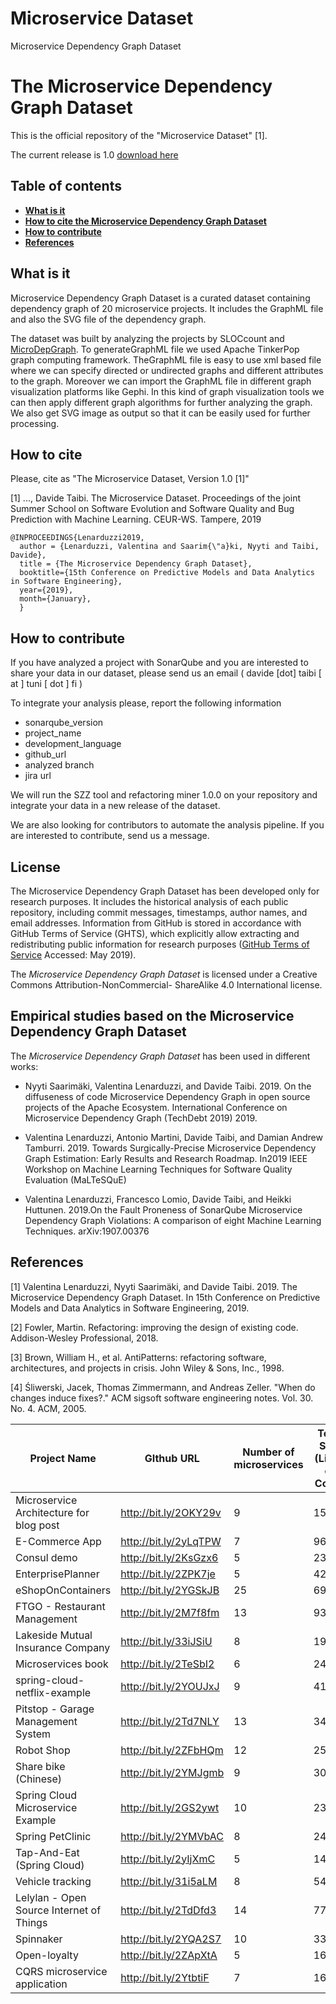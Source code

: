 # Microservice Dataset
Microservice Dependency Graph Dataset


# The Microservice Dependency Graph Dataset

This is the official repository of the "Microservice Dataset" [1]. 

The current release is 1.0 [download here](https://github.com/clowee/MicroserviceDataset/archive/1.0.zip)



## Table of contents
* **[What is it](#What-is-it)**
* **[How to cite the Microservice Dependency Graph Dataset](#how-to-cite)**
* **[How to contribute](#how-to-contribute)**
* **[References](#references)**

## What is it

Microservice Dependency Graph Dataset is a curated dataset containing dependency graph of 20 microservice projects. It includes the GraphML file and also the SVG file of the dependency graph.

The dataset was built by analyzing the projects by SLOCcount and [MicroDepGraph](https://github.com/clowee/MicroDepGraph). To generateGraphML file we used Apache TinkerPop graph computing framework. TheGraphML  file  is  easy  to  use  xml  based  file  where  we  can  specify  directed  or undirected graphs and different attributes to the graph. Moreover we can import the GraphML file in different graph visualization platforms like Gephi. In this kind of graph visualization tools we can then apply different graph algorithms  for further analyzing the graph. We also get SVG image as output so that it can be easily used for further processing.
## How to cite 

Please, cite as "The Microservice Dataset, Version 1.0 [1]"

[1] ..., Davide Taibi. The Microservice Dataset. Proceedings of the joint Summer School on Software Evolution and Software Quality and Bug Prediction with Machine Learning. CEUR-WS.  Tampere, 2019 
```
@INPROCEEDINGS{Lenarduzzi2019,
  author = {Lenarduzzi, Valentina and Saarim{\"a}ki, Nyyti and Taibi, Davide},
  title = {The Microservice Dependency Graph Dataset},
  booktitle={15th Conference on Predictive Models and Data Analytics in Software Engineering}, 
  year={2019}, 
  month={January},
  }
```

## How to contribute
If you have analyzed a project with SonarQube and you are interested to share your data in our dataset, please send us an email ( davide [dot] taibi [ at ] tuni [ dot ] fi )

To integrate your analysis please, report the following information 
* sonarqube_version
* project_name
* development_language
* github_url
* analyzed branch
* jira url 

We will run the SZZ tool and refactoring miner 1.0.0 on your repository and integrate your data in a new release of the dataset. 

We are also looking for contributors to automate the analysis pipeline. If you are interested to contribute, send us a message. 

## License
The Microservice Dependency Graph Dataset has been developed only for research purposes. It includes the historical analysis of each public repository, including commit messages, timestamps, author names, and email addresses. Information from GitHub is stored in accordance with GitHub Terms of Service (GHTS), which explicitly allow extracting and redistributing public information for research purposes ([GitHub Terms of Service](goo.gl/yeZh1E) Accessed: May 2019). 

The _Microservice Dependency Graph Dataset_ is licensed under a Creative Commons Attribution-NonCommercial- ShareAlike 4.0 International license.

 ## Empirical studies based on the Microservice Dependency Graph Dataset
The _Microservice Dependency Graph Dataset_ has been used in different works: 

* Nyyti Saarimäki, Valentina Lenarduzzi, and Davide Taibi. 2019. On the diffuseness of code Microservice Dependency Graph in open source projects of the Apache Ecosystem. International Conference on Microservice Dependency Graph (TechDebt 2019) 2019.

* Valentina Lenarduzzi, Antonio Martini, Davide Taibi, and Damian Andrew Tamburri. 2019. Towards Surgically-Precise Microservice Dependency Graph Estimation: Early Results and Research Roadmap. In2019 IEEE Workshop on Machine Learning Techniques for Software Quality Evaluation (MaLTeSQuE)

* Valentina Lenarduzzi, Francesco Lomio, Davide Taibi, and Heikki Huttunen. 2019.On the Fault Proneness of SonarQube Microservice Dependency Graph Violations: A comparison of eight Machine Learning Techniques.  arXiv:1907.00376


 ## References
[1] Valentina Lenarduzzi, Nyyti Saarimäki, and Davide Taibi. 2019. The Microservice Dependency Graph Dataset. In 15th Conference on Predictive Models and Data Analytics in Software Engineering, 2019.

[2] Fowler, Martin. Refactoring: improving the design of existing code. Addison-Wesley Professional, 2018.

[3] Brown, William H., et al. AntiPatterns: refactoring software, architectures, and projects in crisis. John Wiley & Sons, Inc., 1998.

[4] Śliwerski, Jacek, Thomas Zimmermann, and Andreas Zeller. "When do changes induce fixes?." ACM sigsoft software engineering notes. Vol. 30. No. 4. ACM, 2005.







| Project Name                             | GIthub URL            | Number of microservices | Total Size (Lines of Code) | Dependency Graph |
|------------------------------------------|-----------------------|-------------------------|------------------|----------|
| Microservice Architecture for blog post  | http://bit.ly/2OKY29v | 9                       |         1536     |  <a href="https://github.com/clowee/MicroDepGraph/raw/master/resultGraphs/ftgo-application-master.png" download="ftgo-application-master.svg">View</a>  |
| E-Commerce App                           | http://bit.ly/2yLqTPW | 7                       |          967     | |
| Consul demo                              | http://bit.ly/2KsGzx6 | 5                       |         2343     | |
| EnterprisePlanner                        | http://bit.ly/2ZPK7je | 5                       |         4264     | |
| eShopOnContainers                        | http://bit.ly/2YGSkJB | 25                      |        69874     | |
| FTGO - Restaurant Management             | http://bit.ly/2M7f8fm | 13                      |         9366     | |
| Lakeside Mutual Insurance Company        | http://bit.ly/33iJSiU | 8                       |        19363     | |
| Microservices book                       | http://bit.ly/2TeSbI2 | 6                       |         2417     | |
| spring-cloud-netflix-example             | http://bit.ly/2YOUJxJ | 9                       |          419     | |
| Pitstop - Garage Management System       | http://bit.ly/2Td7NLY | 13                      |        34625     | |
| Robot Shop                               | http://bit.ly/2ZFbHQm | 12                      |         2523     | |
| Share bike (Chinese)                     | http://bit.ly/2YMJgmb | 9                       |          302     | |
| Spring Cloud Microservice Example        | http://bit.ly/2GS2ywt | 10                      |         2333     | |
| Spring PetClinic                         | http://bit.ly/2YMVbAC | 8                       |         2475     | |
| Tap-And-Eat (Spring Cloud)               | http://bit.ly/2yIjXmC | 5                       |         1418     | |
| Vehicle tracking                         | http://bit.ly/31i5aLM | 8                       |         5462     | |
| Lelylan - Open Source Internet of Things | http://bit.ly/2TdDfd3 | 14                      |         7763     | |
| Spinnaker                                | http://bit.ly/2YQA2S7 | 10                      |        33822     | |
| Open-loyalty                             | http://bit.ly/2ZApXtA | 5                       |        16641     | |
| CQRS microservice application            | http://bit.ly/2YtbtiF | 7                       |         1632     | |
